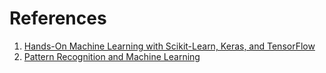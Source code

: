 # References

1. [Hands-On Machine Learning with Scikit-Learn, Keras, and TensorFlow](https://www.amazon.com/Hands-Machine-Learning-Scikit-Learn-TensorFlow/dp/1098125975/ref=sr_1_1)
1. [Pattern Recognition and Machine Learning](https://www.amazon.com/Pattern-Recognition-Learning-Information-Statistics/dp/0387310738/ref=sr_1_1)
